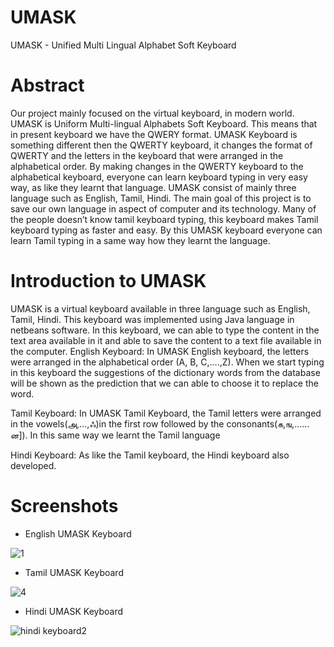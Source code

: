 # UMASK
UMASK - Unified Multi Lingual Alphabet Soft Keyboard
# Abstract
Our project mainly focused on the virtual keyboard, in modern world. UMASK is Uniform Multi-lingual Alphabets Soft Keyboard. This means that in present keyboard we have the QWERY format. UMASK Keyboard is something different then the QWERTY keyboard, it changes the format of QWERTY and the letters in the keyboard that were arranged in the alphabetical order. By making changes in the QWERTY keyboard to the alphabetical keyboard, everyone can learn keyboard typing in very easy way, as like they learnt that language. UMASK consist of mainly three language such as English, Tamil, Hindi. The main goal of this project is to save our own language in aspect of computer and its technology. Many of the people doesn’t know tamil keyboard typing, this keyboard makes Tamil keyboard typing as faster and easy. By this UMASK keyboard everyone can learn Tamil typing in a same way how they learnt the language.  
# Introduction to UMASK
UMASK is a virtual keyboard available in three language such as English, Tamil, Hindi. This keyboard was implemented using Java language in netbeans software. In this keyboard, we can able to type the content in the text area available in it and able to save the content to a text file available in the computer.
English Keyboard: In UMASK English keyboard, the letters were arranged in the alphabetical order (A, B, C,….,Z). When we start typing in this keyboard the suggestions of the dictionary words  from the database will be shown as the prediction that we can able to choose it to replace the word. 

Tamil Keyboard: In UMASK Tamil Keyboard, the Tamil letters were
arranged in the vowels(அ,…,ஃ)in the first row followed by the consonants(க,ங,……ன]). In this same way we learnt the Tamil language 
		  
Hindi Keyboard: As like the Tamil keyboard, the Hindi keyboard also developed. 
 # Screenshots
- English UMASK Keyboard

![1](https://user-images.githubusercontent.com/29236082/58489513-1091bd00-8189-11e9-9c45-1ddd3af0ea67.JPG)
- Tamil UMASK Keyboard

![4](https://user-images.githubusercontent.com/29236082/58489988-f5737d00-8189-11e9-8722-df85e642610d.JPG)
- Hindi UMASK Keyboard

![hindi keyboard2](https://user-images.githubusercontent.com/29236082/58489529-16879e00-8189-11e9-8108-dfcdb0ba676e.JPG)
